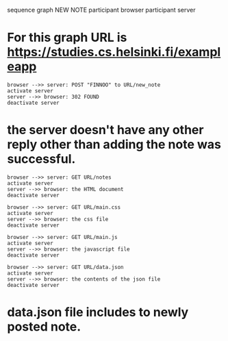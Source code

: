 sequence graph NEW NOTE
participant browser
participant server
# For this graph URL is https://studies.cs.helsinki.fi/exampleapp

    browser -->> server: POST "FINNOO" to URL/new_note
    activate server
    server -->> browser: 302 FOUND
    deactivate server
# the server doesn't have any other reply other than adding the note was successful.
    browser -->> server: GET URL/notes
    activate server
    server -->> browser: the HTML document
    deactivate server

    browser -->> server: GET URL/main.css
    activate server
    server -->> browser: the css file
    deactivate server

    browser -->> server: GET URL/main.js
    activate server
    server -->> browser: the javascript file
    deactivate server

    browser -->> server: GET URL/data.json
    activate server
    server -->> browser: the contents of the json file
    deactivate server
# data.json file includes to newly posted note.
